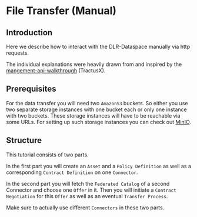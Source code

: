 # File Transfer (Manual)

## Introduction

Here we describe how to interact with the DLR-Dataspace manually via http requests.

The individual explanations were heavily drawn from and inspired by the [mangement-api-walkthrough](https://github.com/eclipse-tractusx/tractusx-edc/tree/release/0.6.0/docs/usage/management-api-walkthrough) (TractusX).

## Prerequisites

For the data transfer you will need two `AmazonS3` buckets. So either you use two separate storage instances with one bucket each or only one instance with two buckets. These storage instances will have to be reachable via some URLs. For setting up such storage instances you can check out [MinIO](https://github.com/minio/minio).

## Structure

This tutorial consists of two parts.

In the first part you will create an `Asset` and a `Policy Definition` as well as a corresponding `Contract Definition` on one `Connector`.

In the second part you will fetch the `Federated Catalog` of a second Connector and choose one `Offer` in it. Then you will initiate a `Contract Negotiation` for this `Offer` as well as an eventual `Transfer Process`.

Make sure to actually use different `Connectors` in these two parts.

